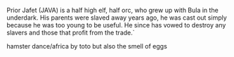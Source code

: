 Prior Jafet (JAVA) is a half high elf, half orc, who grew up with Bula in the underdark. His parents were slaved away years ago, he was cast out simply because he was too young to be useful. He since has vowed to destroy any slavers and those that profit from the trade.`

hamster dance/africa by toto
but also the smell of eggs